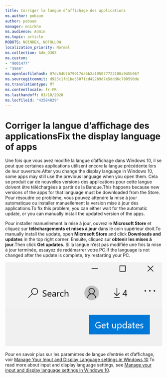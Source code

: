 ```yaml
---
title: Corriger la langue d’affichage des applications
ms.author: pebaum
author: pebaum
manager: mnirkhe
ms.audience: Admin
ms.topic: article
ROBOTS: NOINDEX, NOFOLLOW
localization_priority: Normal
ms.collection: Adm_O365
ms.custom:
- "9001477"
- "3508"
ms.openlocfilehash: 07dc04b7b79017da6b2a195077722108a945b967
ms.sourcegitcommit: d925c1fd1be35071cd422b9d7e5ddd6c700590de
ms.translationtype: MT
ms.contentlocale: fr-FR
ms.lasthandoff: 03/10/2020
ms.locfileid: "42584829"
---
```

# <a name="fix-the-display-language-of-apps"></a><span data-ttu-id="a110b-102">Corriger la langue d’affichage des applications</span><span class="sxs-lookup"><span data-stu-id="a110b-102">Fix the display language of apps</span></span>

<span data-ttu-id="a110b-103">Une fois que vous avez modifié la langue d’affichage dans Windows 10, il se peut que certaines applications utilisent encore la langue précédente lors de leur ouverture.</span><span class="sxs-lookup"><span data-stu-id="a110b-103">After you change the display language in Windows 10, some apps may still use the previous language when you open them.</span></span> <span data-ttu-id="a110b-104">Cela se produit car de nouvelles versions des applications pour cette langue doivent être téléchargées à partir de la Banque.</span><span class="sxs-lookup"><span data-stu-id="a110b-104">This happens because new versions of the apps for that language must be downloaded from the Store.</span></span> <span data-ttu-id="a110b-105">Pour résoudre ce problème, vous pouvez attendre la mise à jour automatique ou installer manuellement la version mise à jour des applications.</span><span class="sxs-lookup"><span data-stu-id="a110b-105">To fix this problem, you can either wait for the automatic update, or you can manually install the updated version of the apps.</span></span>

<span data-ttu-id="a110b-106">Pour installer manuellement la mise à jour, ouvrez le **Microsoft Store** et cliquez sur **téléchargements et mises à jour** dans le coin supérieur droit.</span><span class="sxs-lookup"><span data-stu-id="a110b-106">To manually install the update, open **Microsoft Store** and click **Downloads and updates** in the top right corner.</span></span> <span data-ttu-id="a110b-107">Ensuite, cliquez sur **obtenir les mises à jour**.</span><span class="sxs-lookup"><span data-stu-id="a110b-107">Then click **Get updates**.</span></span> <span data-ttu-id="a110b-108">Si la langue n’est pas modifiée une fois la mise à jour terminée, essayez de redémarrer votre PC.</span><span class="sxs-lookup"><span data-stu-id="a110b-108">If the language is not changed after the update is complete, try restarting your PC.</span></span>

![Obtenir les mises à jour.](media/get-updates.png)

<span data-ttu-id="a110b-110">Pour en savoir plus sur les paramètres de langue d’entrée et d’affichage, voir [Manage Your Input and Display Language settings in Windows 10](https://support.microsoft.com/help/4027670/windows-10-add-and-switch-input-and-display-language-preferences).</span><span class="sxs-lookup"><span data-stu-id="a110b-110">To read more about input and display language settings, see [Manage your input and display language settings in Windows 10](https://support.microsoft.com/help/4027670/windows-10-add-and-switch-input-and-display-language-preferences).</span></span>
